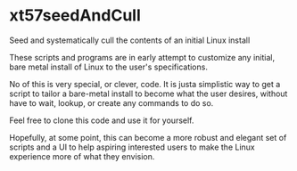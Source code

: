 # xt57seedAndCull
Seed and systematically cull the contents of an initial Linux install

These scripts and programs are in early attempt to customize any initial, bare metal install of Linux to the user's specifications.

No of this is very special, or clever, code.  It is justa simplistic way to get a script to tailor a bare-metal install to become what the user desires, without have to wait, lookup, or create any commands to do so.

Feel free to clone this code and use it for yourself.

Hopefully, at some point, this can become a more robust and elegant set of scripts and a UI to help aspiring interested users to make the Linux experience more of what they envision.

